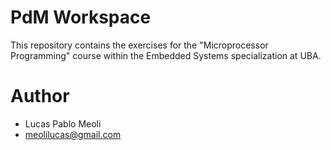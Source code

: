 # PdM Workspace
This repository contains the exercises for the "Microprocessor Programming" course within the Embedded Systems specialization at UBA.

# Author
- Lucas Pablo Meoli
- meolilucas@gmail.com
